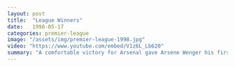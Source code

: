 ```yaml
---
layout: post
title:  "League Winners"
date:   1998-05-17
categories: premier-league
image: "/assets/img/premier-league-1998.jpg"
video: "https://www.youtube.com/embed/V1z6L_Lb620"
summary: "A comfortable victory for Arsenal gave Arsene Wenger his first trophy for Arsenal. An own goal frim Bilic and a double from Overmars set Arsenal on their way before the captain Tony Adams sealed the 4-0 victory"
---
```

